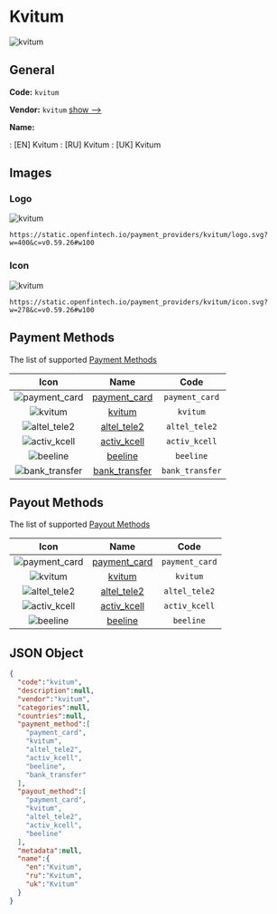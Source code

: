 
# Kvitum 
![kvitum](https://static.openfintech.io/payment_providers/kvitum/logo.svg?w=400&c=v0.59.26#w100)  

## General 
 
**Code:** `kvitum` 
 
**Vendor:** `kvitum` [show -->](/vendors/kvitum/) 
 
**Name:** 
 
:	[EN] Kvitum 
:	[RU] Kvitum 
:	[UK] Kvitum 
 

## Images 

### Logo 
 
![kvitum](https://static.openfintech.io/payment_providers/kvitum/logo.svg?w=400&c=v0.59.26#w100)  

```
https://static.openfintech.io/payment_providers/kvitum/logo.svg?w=400&c=v0.59.26#w100
```  

### Icon 
 
![kvitum](https://static.openfintech.io/payment_providers/kvitum/icon.svg?w=278&c=v0.59.26#w100)  

```
https://static.openfintech.io/payment_providers/kvitum/icon.svg?w=278&c=v0.59.26#w100
```  

## Payment Methods 
 
The list of supported [Payment Methods](/payment-methods/) 

|Icon|Name|Code| 
|:---:|:---:|:---:| 
|![payment_card](https://static.openfintech.io/payment_methods/payment_card/icon.svg?w=278&c=v0.59.26#w100) |[payment_card](/payment-methods/payment_card/)|`payment_card`| 
|![kvitum](https://static.openfintech.io/payment_methods/kvitum/icon.svg?w=278&c=v0.59.26#w100) |[kvitum](/payment-methods/kvitum/)|`kvitum`| 
|![altel_tele2](https://static.openfintech.io/payment_methods/altel_tele2/icon.svg?w=278&c=v0.59.26#w100) |[altel_tele2](/payment-methods/altel_tele2/)|`altel_tele2`| 
|![activ_kcell](https://static.openfintech.io/payment_methods/activ_kcell/icon.svg?w=278&c=v0.59.26#w100) |[activ_kcell](/payment-methods/activ_kcell/)|`activ_kcell`| 
|![beeline](https://static.openfintech.io/payment_methods/beeline/icon.png?w=278&c=v0.59.26#w100) |[beeline](/payment-methods/beeline/)|`beeline`| 
|![bank_transfer](https://static.openfintech.io/payment_methods/bank_transfer/icon.svg?w=278&c=v0.59.26#w100) |[bank_transfer](/payment-methods/bank_transfer/)|`bank_transfer`| 
 

## Payout Methods 
 
The list of supported [Payout Methods](/payout-methods/) 

|Icon|Name|Code| 
|:---:|:---:|:---:| 
|![payment_card](https://static.openfintech.io/payout_methods/payment_card/icon.svg?w=278&c=v0.59.26#w40) |[payment_card](payout-methodspayment_card/)|`payment_card`| 
|![kvitum](https://static.openfintech.io/payout_methods/kvitum/icon.svg?w=278&c=v0.59.26#w40) |[kvitum](payout-methodskvitum/)|`kvitum`| 
|![altel_tele2](https://static.openfintech.io/payout_methods/altel_tele2/icon.svg?w=278&c=v0.59.26#w40) |[altel_tele2](payout-methodsaltel_tele2/)|`altel_tele2`| 
|![activ_kcell](https://static.openfintech.io/payout_methods/activ_kcell/icon.svg?w=278&c=v0.59.26#w40) |[activ_kcell](payout-methodsactiv_kcell/)|`activ_kcell`| 
|![beeline](https://static.openfintech.io/payout_methods/beeline/icon.svg?w=278&c=v0.59.26#w40) |[beeline](payout-methodsbeeline/)|`beeline`| 
 

## JSON Object 

```json
{
  "code":"kvitum",
  "description":null,
  "vendor":"kvitum",
  "categories":null,
  "countries":null,
  "payment_method":[
    "payment_card",
    "kvitum",
    "altel_tele2",
    "activ_kcell",
    "beeline",
    "bank_transfer"
  ],
  "payout_method":[
    "payment_card",
    "kvitum",
    "altel_tele2",
    "activ_kcell",
    "beeline"
  ],
  "metadata":null,
  "name":{
    "en":"Kvitum",
    "ru":"Kvitum",
    "uk":"Kvitum"
  }
}
```  
